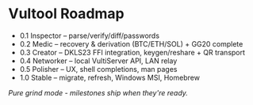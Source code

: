 # Vultool Roadmap

- 0.1 Inspector  – parse/verify/diff/passwords
- 0.2 Medic      – recovery & derivation (BTC/ETH/SOL) + GG20 complete
- 0.3 Creator    – DKLS23 FFI integration, keygen/reshare + QR transport  
- 0.4 Networker  – local VultiServer API, LAN relay
- 0.5 Polisher   – UX, shell completions, man pages
- 1.0 Stable     – migrate, refresh, Windows MSI, Homebrew

*Pure grind mode - milestones ship when they're ready.*
